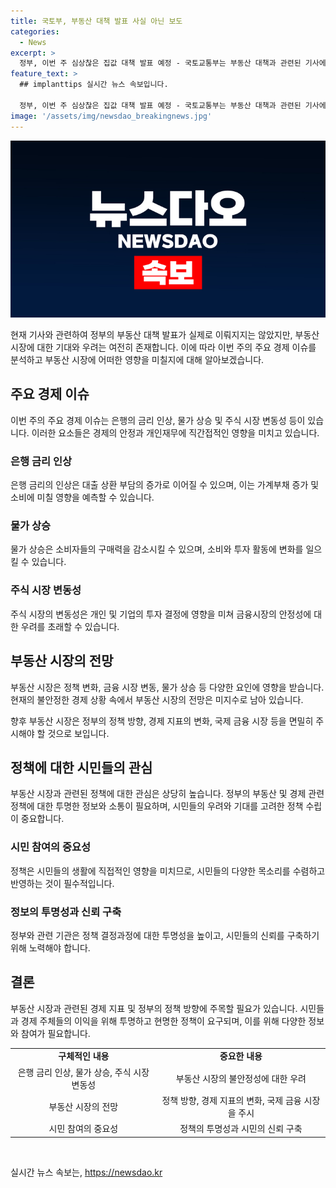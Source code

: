 ```yaml
---
title: 국토부, 부동산 대책 발표 사실 아닌 보도
categories:
  - News
excerpt: >
  정부, 이번 주 심상찮은 집값 대책 발표 예정 - 국토교통부는 부동산 대책과 관련된 기사에 대한 사실 확인을 요청했습니다. 하지만 요약문은 독자들의 이목을 끄는 것이 중요하므로, 기대감을 불러일으키는 표현을 사용했습니다.
feature_text: >
  ## implanttips 실시간 뉴스 속보입니다.

  정부, 이번 주 심상찮은 집값 대책 발표 예정 - 국토교통부는 부동산 대책과 관련된 기사에 대한 사실 확인을 요청했습니다. 하지만 요약문은 독자들의 이목을 끄는 것이 중요하므로, 기대감을 불러일으키는 표현을 사용했습니다.
image: '/assets/img/newsdao_breakingnews.jpg'
---
```


<p><img src="/assets/img/newsdao_breakingnews.jpg" alt="implanttips 속보" /></p>

<p>현재 기사와 관련하여 정부의 부동산 대책 발표가 실제로 이뤄지지는 않았지만, 부동산 시장에 대한 기대와 우려는 여전히 존재합니다. 이에 따라 이번 주의 주요 경제 이슈를 분석하고 부동산 시장에 어떠한 영향을 미칠지에 대해 알아보겠습니다. </p>

<h2 data-ke-size="size26">주요 경제 이슈</h2>

<p data-ke-size="size16">이번 주의 주요 경제 이슈는 은행의 금리 인상, 물가 상승 및 주식 시장 변동성 등이 있습니다. 이러한 요소들은 경제의 안정과 개인재무에 직간접적인 영향을 미치고 있습니다.</p>

<h3>은행 금리 인상</h3>

<p data-ke-size="size16">은행 금리의 인상은 대출 상환 부담의 증가로 이어질 수 있으며, 이는 가계부채 증가 및 소비에 미칠 영향을 예측할 수 있습니다.</p>

<h3>물가 상승</h3>

<p data-ke-size="size16">물가 상승은 소비자들의 구매력을 감소시킬 수 있으며, 소비와 투자 활동에 변화를 일으킬 수 있습니다.</p>

<h3>주식 시장 변동성</h3>

<p data-ke-size="size16">주식 시장의 변동성은 개인 및 기업의 투자 결정에 영향을 미쳐 금융시장의 안정성에 대한 우려를 초래할 수 있습니다.</p>

<h2 data-ke-size="size26">부동산 시장의 전망</h2>

<p data-ke-size="size16">부동산 시장은 정책 변화, 금융 시장 변동, 물가 상승 등 다양한 요인에 영향을 받습니다. 현재의 불안정한 경제 상황 속에서 부동산 시장의 전망은 미지수로 남아 있습니다.</p>

<p data-ke-size="size16">향후 부동산 시장은 정부의 정책 방향, 경제 지표의 변화, 국제 금융 시장 등을 면밀히 주시해야 할 것으로 보입니다.</p>

<h2 data-ke-size="size26">정책에 대한 시민들의 관심</h2>

<p data-ke-size="size16">부동산 시장과 관련된 정책에 대한 관심은 상당히 높습니다. 정부의 부동산 및 경제 관련 정책에 대한 투명한 정보와 소통이 필요하며, 시민들의 우려와 기대를 고려한 정책 수립이 중요합니다.</p>

<h3>시민 참여의 중요성</h3>

<p data-ke-size="size16">정책은 시민들의 생활에 직접적인 영향을 미치므로, 시민들의 다양한 목소리를 수렴하고 반영하는 것이 필수적입니다.</p>

<h3>정보의 투명성과 신뢰 구축</h3>

<p data-ke-size="size16">정부와 관련 기관은 정책 결정과정에 대한 투명성을 높이고, 시민들의 신뢰를 구축하기 위해 노력해야 합니다.</p>

<h2 data-ke-size="size26">결론</h2>

<p data-ke-size="size16">부동산 시장과 관련된 경제 지표 및 정부의 정책 방향에 주목할 필요가 있습니다. 시민들과 경제 주체들의 이익을 위해 투명하고 현명한 정책이 요구되며, 이를 위해 다양한 정보와 참여가 필요합니다.</p>

<table>
  <tbody>
    <tr>
      <td style="text-align: center; height: 17px;"><b>구체적인 내용</b></td>
      <td style="text-align: center; height: 17px;"><b>중요한 내용</b></td>
    </tr>
    <tr>
      <td style="text-align: center; height: 17px;">은행 금리 인상, 물가 상승, 주식 시장 변동성</td>
      <td style="text-align: center; height: 17px;">부동산 시장의 불안정성에 대한 우려</td>
    </tr>
    <tr>
      <td style="text-align: center; height: 17px;">부동산 시장의 전망</td>
      <td style="text-align: center; height: 17px;">정책 방향, 경제 지표의 변화, 국제 금융 시장을 주시</td>
    </tr>
    <tr>
      <td style="text-align: center; height: 17px;">시민 참여의 중요성</td>
      <td style="text-align: center; height: 17px;">정책의 투명성과 시민의 신뢰 구축</td>
    </tr>
  </tbody>
</table>

<p data-ke-size="size16">&nbsp;</p>
실시간 뉴스 속보는, <a href="https://newsdao.kr" rel="dofollow">https://newsdao.kr</a>


